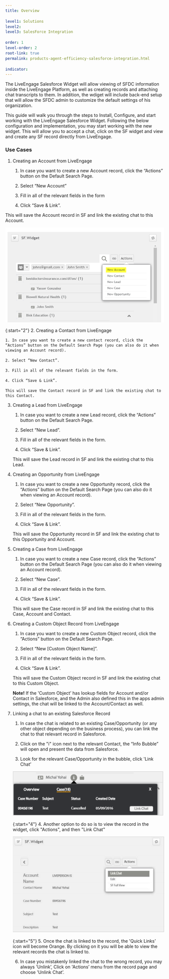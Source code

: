 ```yaml
---
title: Overview

level1: Solutions
level2: 
level3: SalesForce Integration

order: 1
level-order: 2
root-link: true
permalink: products-agent-efficiency-salesforce-integration.html

indicator:
---
```


The LiveEngage Salesforce Widget will allow viewing of SFDC information inside the LiveEngage Platform, as well as creating records and attaching chat transcripts to them. In addition, the wdiget will include back-end setup that will allow the SFDC admin to customize the default settings of his organization. 

This guide will walk you through the steps to Install, Configure, and start working with the LiveEngage Salesforce Widget. Following the below configuration and implementation, you may start working with the new widget. This will allow you to accept a chat, click on the SF widget and view and create any SF record directly from
LiveEngage.

### Use Cases

1. Creating an Account from LiveEngage 

	1. In case you want to create a new Account record, click the “Actions” button on the Default Search Page. 

	2. Select “New Account”

	3. Fill in all of the relevant fields in the form

	4. Click “Save & Link”.

This will save the Account record in SF and link the existing chat to this Account.

![NewAccount](img/newaccount.png)

{:start="2"}
2. Creating a Contact from LiveEngage

	1. In case you want to create a new contact record, click the “Actions” button on the Default Search Page (you can also do it when viewing an Account record).

	2. Select “New Contact”.

	3. Fill in all of the relevant fields in the form.

	4. Click “Save & Link”.

	This will save the Contact record in SF and link the existing chat to this Contact.

3. Creating a Lead from LiveEngage

	1. In case you want to create a new Lead record, click the “Actions” button on the Default Search Page. 

	2. Select “New Lead”.

	3. Fill in all of the relevant fields in the form.

	4. Click “Save & Link”.

	This will save the Lead record in SF and link the existing chat to this Lead.

4. Creating an Opportunity from LiveEngage

	1. In case you want to create a new Opportunity record, click the “Actions” button on the Default Search Page (you can also do it when viewing an Account record). 

	2. Select “New Opportunity”.

	3. Fill in all of the relevant fields in the form.

	4. Click “Save & Link”.

	This will save the Opportunity record in SF and link the existing chat to this Opportunity and Account.

5. Creating a Case from LiveEngage

	1. In case you want to create a new Case record, click the “Actions” button on the Default Search Page (you can also do it when viewing an Account record). 

	2. Select “New Case”.

	3. Fill in all of the relevant fields in the form.

	4. Click “Save & Link”.

	This will save the Case record in SF and link the existing chat to this Case, Account and Contact.

6. Creating a Custom Object Record from LiveEngage

	1. In case you want to create a new Custom Object record, click the “Actions” button on the Default Search Page. 

	2. Select “New [Custom Object Name]”.

	3. Fill in all of the relevant fields in the form.

	4. Click “Save & Link”.

	This will save the Custom Object record in SF and link the existing chat to this Custom Object.

	**Note!** If the 'Custom Object’ has lookup fields for Account and/or Contact in Salesforce, and the Admin also defined this in the apps admin settings, the chat will be linked to the Account/Contact as well. 

7. Linking a chat to an existing Salesforce Record

	1. In case the chat is related to an existing Case/Opportunity (or any other object depending on the business process), you can link the chat to that relevant record in Salesforce.

	2. Click on the "i" icon next to the relevant Contact, the “Info Bubble” will open and present the data from Salesforce.

	3. Look for the relevant Case/Opportunity in the bubble, click 'Link Chat’

	![IIcon](img/iicon.png)

	{:start="4"}
	4. Another option to do so is to view the record in the widget, click "Actions", and then "Link Chat"

	![LinkChat](img/linkchat.png)

	{:start="5"}
	5. Once the chat is linked to the record, the 'Quick Links’ icon will become Orange. By clicking on it you will be
	able to view the relevant records the chat is linked to.

	6. In case you mistakenly linked the chat to the wrong record, you may always 'Unlink’, Click on 'Actions’ menu from the record page and choose 'Unlink Chat’. 

